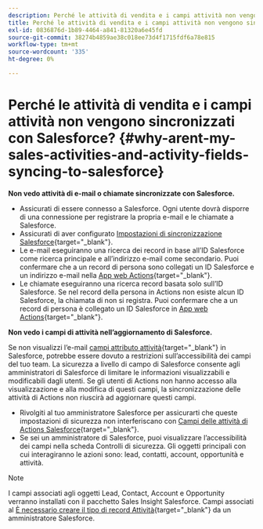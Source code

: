 ```yaml
---
description: Perché le attività di vendita e i campi attività non vengono sincronizzati con Salesforce? - Documentazione di Marketo - Documentazione del prodotto
title: Perché le attività di vendita e i campi attività non vengono sincronizzati con Salesforce?
exl-id: 0836876d-1b89-4464-a841-81320a6e45fd
source-git-commit: 38274b4859ae38c018ee73d4f1715fdf6a78e815
workflow-type: tm+mt
source-wordcount: '335'
ht-degree: 0%

---
```


# Perché le attività di vendita e i campi attività non vengono sincronizzati con Salesforce? {#why-arent-my-sales-activities-and-activity-fields-syncing-to-salesforce}

**Non vedo attività di e-mail o chiamate sincronizzate con Salesforce.**

* Assicurati di essere connesso a Salesforce. Ogni utente dovrà disporre di una connessione per registrare la propria e-mail e le chiamate a Salesforce.
* Assicurati di aver configurato [Impostazioni di sincronizzazione Salesforce](/help/marketo/product-docs/marketo-sales-insight/actions/crm/salesforce-integration/sync-sales-activities-to-salesforce.md){target="_blank"}.
* Le e-mail eseguiranno una ricerca dei record in base all’ID Salesforce come ricerca principale e all’indirizzo e-mail come secondario. Puoi confermare che a un record di persona sono collegati un ID Salesforce e un indirizzo e-mail nella [App web Actions](https://toutapp.com/next#command_center){target="_blank"}.
* Le chiamate eseguiranno una ricerca record basata solo sull’ID Salesforce. Se nel record della persona in Actions non esiste alcun ID Salesforce, la chiamata di non si registra. Puoi confermare che a un record di persona è collegato un ID Salesforce in [App web Actions](https://toutapp.com/next#command_center){target="_blank"}.

**Non vedo i campi di attività nell’aggiornamento di Salesforce.**

Se non visualizzi l’e-mail [campi attributo attività](/help/marketo/product-docs/marketo-sales-insight/actions/crm/salesforce-package-configuration/logging-sales-activity-attributes-to-salesforce.md){target="_blank"} in Salesforce, potrebbe essere dovuto a restrizioni sull’accessibilità dei campi del tuo team. La sicurezza a livello di campo di Salesforce consente agli amministratori di Salesforce di limitare le informazioni visualizzabili e modificabili dagli utenti. Se gli utenti di Actions non hanno accesso alla visualizzazione e alla modifica di questi campi, la sincronizzazione delle attività di Actions non riuscirà ad aggiornare questi campi.

* Rivolgiti al tuo amministratore Salesforce per assicurarti che queste impostazioni di sicurezza non interferiscano con [Campi delle attività di Actions Salesforce](/help/marketo/product-docs/marketo-sales-insight/actions/crm/salesforce-package-configuration/logging-sales-activity-attributes-to-salesforce.md){target="_blank"}.
* Se sei un amministratore di Salesforce, puoi visualizzare l’accessibilità dei campi nella scheda Controlli di sicurezza. Gli oggetti principali con cui interagiranno le azioni sono: lead, contatti, account, opportunità e attività.

>[!NOTE]
>
>I campi associati agli oggetti Lead, Contact, Account e Opportunity verranno installati con il pacchetto Sales Insight Salesforce. Campi associati al [È necessario creare il tipo di record Attività](/help/marketo/product-docs/marketo-sales-insight/actions/crm/salesforce-package-configuration/logging-sales-activity-attributes-to-salesforce.md){target="_blank"} da un amministratore Salesforce.
